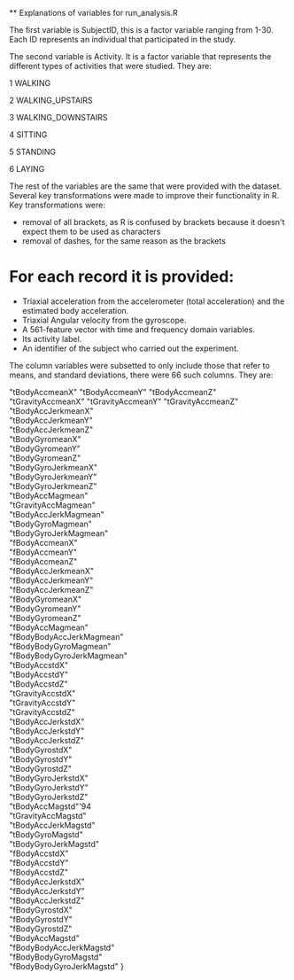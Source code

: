  ** Explanations of variables for run_analysis.R

The first variable is SubjectID, this is a factor variable ranging from 1-30. Each ID represents an individual that participated in the study.

The second variable is Activity. It is a factor variable that represents the different types of activities that were studied. They are: 

1 WALKING

2 WALKING_UPSTAIRS

3 WALKING_DOWNSTAIRS

4 SITTING

5 STANDING

6 LAYING

The rest of the variables are the same that were provided with the dataset. Several key transformations were made to improve their functionality in R. Key transformations were:

- removal of all brackets, as R is confused by brackets because it doesn't expect them to be used as characters
- removal of dashes, for the same reason as the brackets

For each record it is provided:
======================================

- Triaxial acceleration from the accelerometer (total acceleration) and the estimated body acceleration.
- Triaxial Angular velocity from the gyroscope. 
- A 561-feature vector with time and frequency domain variables. 
- Its activity label. 
- An identifier of the subject who carried out the experiment.

The column variables were subsetted to only include those that refer to means, and standard deviations, there were 66 such columns. They are:

"tBodyAccmeanX"
"tBodyAccmeanY"
"tBodyAccmeanZ"
 "tGravityAccmeanX"
"tGravityAccmeanY"
"tGravityAccmeanZ"\
"tBodyAccJerkmeanX"\
"tBodyAccJerkmeanY"       \
"tBodyAccJerkmeanZ"\
"tBodyGyromeanX"\
"tBodyGyromeanY"\
"tBodyGyromeanZ"\
"tBodyGyroJerkmeanX"      \
"tBodyGyroJerkmeanY"\
"tBodyGyroJerkmeanZ"\
"tBodyAccMagmean"\
"tGravityAccMagmean"\
"tBodyAccJerkMagmean"     \
"tBodyGyroMagmean"\
"tBodyGyroJerkMagmean"\
"fBodyAccmeanX"\
"fBodyAccmeanY"\
"fBodyAccmeanZ"           \
"fBodyAccJerkmeanX"\
"fBodyAccJerkmeanY"\
"fBodyAccJerkmeanZ"\
"fBodyGyromeanX"\
"fBodyGyromeanY"          \
"fBodyGyromeanZ"\
"fBodyAccMagmean"\
"fBodyBodyAccJerkMagmean"\
"fBodyBodyGyroMagmean"\
"fBodyBodyGyroJerkMagmean"\
"tBodyAccstdX"\
"tBodyAccstdY"\
"tBodyAccstdZ"\
"tGravityAccstdX"\
"tGravityAccstdY"         \
"tGravityAccstdZ"\
"tBodyAccJerkstdX"\
"tBodyAccJerkstdY"\
"tBodyAccJerkstdZ"\
"tBodyGyrostdX"           \
"tBodyGyrostdY"\
"tBodyGyrostdZ"\
"tBodyGyroJerkstdX"\
"tBodyGyroJerkstdY"\
"tBodyGyroJerkstdZ"       \
"tBodyAccMagstd"\'94\
"tGravityAccMagstd"\
"tBodyAccJerkMagstd"\
"tBodyGyroMagstd"\
"tBodyGyroJerkMagstd"     \
"fBodyAccstdX"\
"fBodyAccstdY"\
"fBodyAccstdZ"\
"fBodyAccJerkstdX"\
"fBodyAccJerkstdY"        \
"fBodyAccJerkstdZ"\
"fBodyGyrostdX"\
"fBodyGyrostdY"\
"fBodyGyrostdZ"\
"fBodyAccMagstd"          \
"fBodyBodyAccJerkMagstd"\
"fBodyBodyGyroMagstd"\
"fBodyBodyGyroJerkMagstd" }